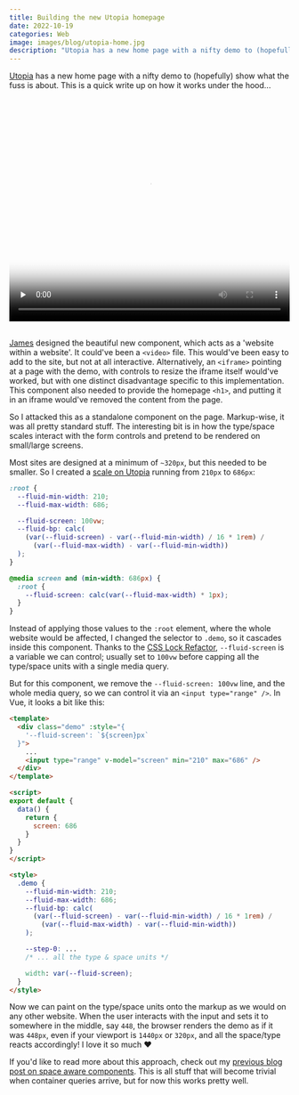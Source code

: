```yaml
---
title: Building the new Utopia homepage
date: 2022-10-19
categories: Web
image: images/blog/utopia-home.jpg
description: "Utopia has a new home page with a nifty demo to (hopefully) show what the fuss is about. Here's how it works."
---
```


[Utopia](https://utopia.fyi) has a new home page with a nifty demo to (hopefully) show what the fuss is about. This is a quick write up on how it works under the hood...

<div style="position: relative; padding-bottom: 73.77%; padding-top: 30px; margin-bottom: 30px; height: 0; overflow: hidden;">
  <video src="https://trysmudford.com/images/blog/utopia-home.mp4" poster="https://trysmudford.com/images/blog/utopia-home.jpg" loop style="position: absolute; top: 0; left: 0; width: 100%; height: 100%;" preload="none" controls></video>
</div>

[James](https://twitter.com/j98) designed the beautiful new component, which acts as a 'website within a website'. It could've been a `<video>` file. This would've been easy to add to the site, but not at all interactive. Alternatively, an `<iframe>` pointing at a page with the demo, with controls to resize the iframe itself would've worked, but with one distinct disadvantage specific to this implementation. This component also needed to provide the homepage `<h1>`, and putting it in an iframe would've removed the content from the page.

So I attacked this as a standalone component on the page. Markup-wise, it was all pretty standard stuff. The interesting bit is in how the type/space scales interact with the form controls and pretend to be rendered on small/large screens.

Most sites are designed at a minimum of `~320px`, but this needed to be smaller. So I created a [scale on Utopia](https://utopia.fyi/type/calculator/?c=210,12.5,1.2,686,16,1.25,5,0,&s=0.75%7C0.5%7C0.25,1.5%7C2%7C3%7C4%7C6,s-l) running from `210px` to `686px`:

```css
:root {
  --fluid-min-width: 210;
  --fluid-max-width: 686;

  --fluid-screen: 100vw;
  --fluid-bp: calc(
    (var(--fluid-screen) - var(--fluid-min-width) / 16 * 1rem) /
      (var(--fluid-max-width) - var(--fluid-min-width))
  );
}

@media screen and (min-width: 686px) {
  :root {
    --fluid-screen: calc(var(--fluid-max-width) * 1px);
  }
}
```

Instead of applying those values to the `:root` element, where the whole website would be affected, I changed the selector to `.demo`, so it cascades inside this component. Thanks to the [CSS Lock Refactor](https://www.trysmudford.com/blog/refactoring-css-locks/), `--fluid-screen` is a variable we can control; usually set to `100vw` before capping all the type/space units with a single media query.

But for this component, we remove the `--fluid-screen: 100vw` line, and the whole media query, so we can control it via an `<input type="range" />`. In Vue, it looks a bit like this:

```html
<template>
  <div class="demo" :style="{
    '--fluid-screen': `${screen}px`
  }">
    ...
    <input type="range" v-model="screen" min="210" max="686" />
  </div>
</template>

<script>
export default {
  data() {
    return {
      screen: 686
    }
  }
}
</script>

<style>
  .demo {
    --fluid-min-width: 210;
    --fluid-max-width: 686;
    --fluid-bp: calc(
      (var(--fluid-screen) - var(--fluid-min-width) / 16 * 1rem) /
        (var(--fluid-max-width) - var(--fluid-min-width))
    );

    --step-0: ...
    /* ... all the type & space units */

    width: var(--fluid-screen);
  }
</style>
```

Now we can paint on the type/space units onto the markup as we would on any other website. When the user interacts with the input and sets it to somewhere in the middle, say `448`, the browser renders the demo as if it was `448px`, even if your viewport is `1440px` or `320px`, and all the space/type reacts accordingly! I love it so much ❤️


If you'd like to read more about this approach, check out my [previous blog post on space aware components](https://www.trysmudford.com/blog/space-aware-components/). This is all stuff that will become trivial when container queries arrive, but for now this works pretty well.
